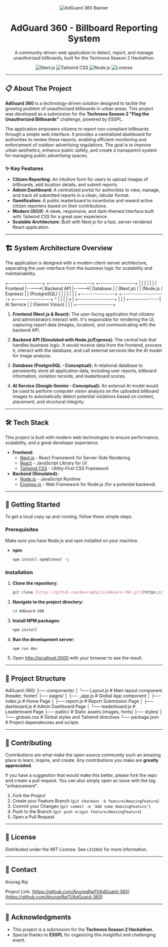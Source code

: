 <div align="center">
  <img src="https://placehold.co/1280x400/0d1117/22d3ee?text=AdGuard%20360" alt="AdGuard 360 Banner">
  <h1 align="center">AdGuard 360 - Billboard Reporting System</h1>
  <p align="center">
    A community-driven web application to detect, report, and manage unauthorized billboards, built for the Technova Season 2 Hackathon.
  </p>
  
  <!-- Badges -->
  <p align="center">
    <img src="https://img.shields.io/badge/Next.js-000000?style=for-the-badge&logo=nextdotjs&logoColor=white" alt="Next.js">
    <img src="https://img.shields.io/badge/Tailwind_CSS-38B2AC?style=for-the-badge&logo=tailwind-css&logoColor=white" alt="Tailwind CSS">
    <img src="https://img.shields.io/badge/Node.js-339933?style=for-the-badge&logo=nodedotjs&logoColor=white" alt="Node.js">
    <img src="https://img.shields.io/github/license/AnuragRaj11/AdGuard-360?style=for-the-badge" alt="License">
  </p>
</div>

---

## 📋 About The Project

**AdGuard 360** is a technology-driven solution designed to tackle the growing problem of unauthorized billboards in urban areas. This project was developed as a submission for the **Technova Season 2 "Flag the Unauthorized Billboards"** challenge, powered by ESSPL.

The application empowers citizens to report non-compliant billboards through a simple web interface. It provides a centralized dashboard for authorities to review these reports, enabling efficient monitoring and enforcement of outdoor advertising regulations. The goal is to improve urban aesthetics, enhance public safety, and create a transparent system for managing public advertising spaces.

### ✨ Key Features

* **Citizen Reporting:** An intuitive form for users to upload images of billboards, add location details, and submit reports.
* **Admin Dashboard:** A centralized portal for authorities to view, manage, and track all submitted reports in a clean, tabular format.
* **Gamification:** A public leaderboard to incentivize and reward active citizen reporters based on their contributions.
* **Modern UI/UX:** A sleek, responsive, and dark-themed interface built with Tailwind CSS for a great user experience.
* **Scalable Architecture:** Built with Next.js for a fast, server-rendered React application.

---

## 🏗️ System Architecture Overview

The application is designed with a modern client-server architecture, separating the user interface from the business logic for scalability and maintainability.


+-----------------+      +---------------------+      +------------------+
|                 |      |                     |      |                  |
|   Frontend      |----->|     Backend API     |----->|    Database      |
|  (Next.js)      |      | (Node.js / Express) |      |   (PostgreSQL)   |
|                 |      |                     |      |                  |
+-----------------+      +---------------------+      +------------------+
^                         |
|                         |
|                         v
|               +------------------+
|               |                  |
+---------------|    AI Service    |
| (Gemini Vision)  |
|                  |
+------------------+


1.  **Frontend (Next.js & React):** The user-facing application that citizens and administrators interact with. It's responsible for rendering the UI, capturing report data (images, location), and communicating with the backend API.

2.  **Backend API (Simulated with Node.js/Express):** The central hub that handles business logic. It would receive data from the frontend, process it, interact with the database, and call external services like the AI model for image analysis.

3.  **Database (PostgreSQL - Conceptual):** A relational database to persistently store all application data, including user reports, billboard information, violation records, and leaderboard scores.

4.  **AI Service (Google Gemini - Conceptual):** An external AI model would be used to perform computer vision analysis on the uploaded billboard images to automatically detect potential violations based on content, placement, and structural integrity.

---

## 🛠️ Tech Stack

This project is built with modern web technologies to ensure performance, scalability, and a great developer experience.

* **Frontend:**
    * [Next.js](https://nextjs.org/) - React Framework for Server-Side Rendering
    * [React](https://reactjs.org/) - JavaScript Library for UI
    * [Tailwind CSS](https://tailwindcss.com/) - Utility-First CSS Framework
* **Backend (Simulated):**
    * [Node.js](https://nodejs.org/) - JavaScript Runtime
    * [Express.js](https://expressjs.com/) - Web Framework for Node.js (for a potential backend)

---

## 🚀 Getting Started

To get a local copy up and running, follow these simple steps.

### Prerequisites

Make sure you have Node.js and npm installed on your machine.
* **npm**
    ```sh
    npm install npm@latest -g
    ```

### Installation

1.  **Clone the repository:**
    ```sh
    git clone [https://github.com/AnuragRaj11/AdGuard-360.git](https://github.com/AnuragRaj11/AdGuard-360.git)
    ```
2.  **Navigate to the project directory:**
    ```sh
    cd AdGuard-360
    ```
3.  **Install NPM packages:**
    ```sh
    npm install
    ```
4.  **Run the development server:**
    ```sh
    npm run dev
    ```
5.  Open [http://localhost:3000](http://localhost:3000) with your browser to see the result.

---

## 📂 Project Structure


AdGuard-360/
├── components/
│   └── Layout.js         # Main layout component (header, footer)
├── pages/
│   ├── _app.js           # Global App component
│   ├── index.js          # Home Page
│   ├── report.js         # Report Submission Page
│   ├── dashboard.js      # Admin Dashboard Page
│   └── leaderboard.js    # Leaderboard Page
├── public/               # Static assets (images, fonts)
├── styles/
│   └── globals.css       # Global styles and Tailwind directives
└── package.json          # Project dependencies and scripts


---

## 🤝 Contributing

Contributions are what make the open-source community such an amazing place to learn, inspire, and create. Any contributions you make are **greatly appreciated**.

If you have a suggestion that would make this better, please fork the repo and create a pull request. You can also simply open an issue with the tag "enhancement".

1.  Fork the Project
2.  Create your Feature Branch (`git checkout -b feature/AmazingFeature`)
3.  Commit your Changes (`git commit -m 'Add some AmazingFeature'`)
4.  Push to the Branch (`git push origin feature/AmazingFeature`)
5.  Open a Pull Request

---

## 📄 License

Distributed under the MIT License. See `LICENSE` for more information.

---

## 📧 Contact

Anurag Raj 

Project Link: [https://github.com/AnuragRaj11/AdGuard-360](https://github.com/AnuragRaj11/AdGuard-360)

---

## 🙏 Acknowledgments

* This project is a submission for the **Technova Season 2 Hackathon**.
* Special thanks to **ESSPL** for organizing this insightful and challenging event.

